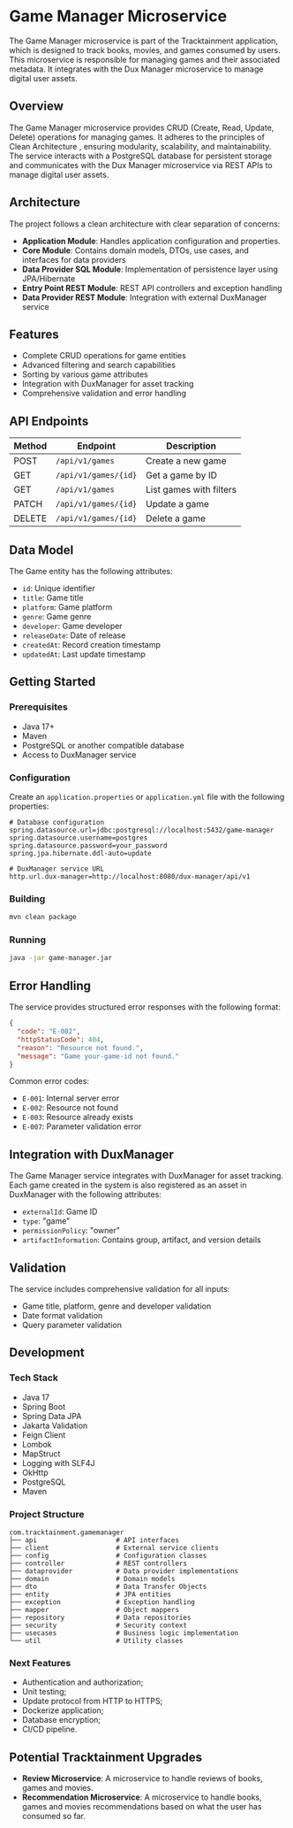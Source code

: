 # Game Manager Microservice

The Game Manager microservice is part of the Tracktainment application, which is designed to track books, movies, and games consumed by users. This microservice is responsible for managing games and their associated metadata. It integrates with the Dux Manager microservice to manage digital user assets.

## Overview

The Game Manager microservice provides CRUD (Create, Read, Update, Delete) operations for managing games. It adheres to the principles of Clean Architecture , ensuring modularity, scalability, and maintainability. The service interacts with a PostgreSQL database for persistent storage and communicates with the Dux Manager microservice via REST APIs to manage digital user assets.

## Architecture

The project follows a clean architecture with clear separation of concerns:

- **Application Module**: Handles application configuration and properties.
- **Core Module**: Contains domain models, DTOs, use cases, and interfaces for data providers
- **Data Provider SQL Module**: Implementation of persistence layer using JPA/Hibernate
- **Entry Point REST Module**: REST API controllers and exception handling
- **Data Provider REST Module**: Integration with external DuxManager service

## Features

- Complete CRUD operations for game entities
- Advanced filtering and search capabilities
- Sorting by various game attributes
- Integration with DuxManager for asset tracking
- Comprehensive validation and error handling

## API Endpoints

| Method |       Endpoint       |       Description       |
|--------|----------------------|-------------------------|
| POST   | `/api/v1/games`      | Create a new game       |
| GET    | `/api/v1/games/{id}` | Get a game by ID        |
| GET    | `/api/v1/games`      | List games with filters |
| PATCH  | `/api/v1/games/{id}` | Update a game           |
| DELETE | `/api/v1/games/{id}` | Delete a game           |

## Data Model

The Game entity has the following attributes:

- `id`: Unique identifier
- `title`: Game title
- `platform`: Game platform
- `genre`: Game genre
- `developer`: Game developer
- `releaseDate`: Date of release
- `createdAt`: Record creation timestamp
- `updatedAt`: Last update timestamp

## Getting Started

### Prerequisites

- Java 17+
- Maven
- PostgreSQL or another compatible database
- Access to DuxManager service

### Configuration

Create an `application.properties` or `application.yml` file with the following properties:

```properties
# Database configuration
spring.datasource.url=jdbc:postgresql://localhost:5432/game-manager
spring.datasource.username=postgres
spring.datasource.password=your_password
spring.jpa.hibernate.ddl-auto=update

# DuxManager service URL
http.url.dux-manager=http://localhost:8080/dux-manager/api/v1
```

### Building

```bash
mvn clean package
```

### Running

```bash
java -jar game-manager.jar
```

## Error Handling

The service provides structured error responses with the following format:

```json
{
  "code": "E-002",
  "httpStatusCode": 404,
  "reason": "Resource not found.",
  "message": "Game your-game-id not found."
}
```

Common error codes:
- `E-001`: Internal server error
- `E-002`: Resource not found
- `E-003`: Resource already exists
- `E-007`: Parameter validation error

## Integration with DuxManager

The Game Manager service integrates with DuxManager for asset tracking. Each game created in the system is also registered as an asset in DuxManager with the following attributes:
- `externalId`: Game ID
- `type`: "game"
- `permissionPolicy`: "owner"
- `artifactInformation`: Contains group, artifact, and version details

## Validation

The service includes comprehensive validation for all inputs:
- Game title, platform, genre and developer validation
- Date format validation
- Query parameter validation

## Development

### Tech Stack

- Java 17
- Spring Boot
- Spring Data JPA
- Jakarta Validation
- Feign Client
- Lombok
- MapStruct
- Logging with SLF4J
- OkHttp
- PostgreSQL
- Maven

### Project Structure

```
com.tracktainment.gamemanager
├── api                    # API interfaces
├── client                 # External service clients
├── config                 # Configuration classes
├── controller             # REST controllers
├── dataprovider           # Data provider implementations
├── domain                 # Domain models
├── dto                    # Data Transfer Objects
├── entity                 # JPA entities
├── exception              # Exception handling
├── mapper                 # Object mappers
├── repository             # Data repositories
├── security               # Security context
├── usecases               # Business logic implementation
└── util                   # Utility classes
```

### Next Features

- Authentication and authorization;
- Unit testing;
- Update protocol from HTTP to HTTPS;
- Dockerize application;
- Database encryption;
- CI/CD pipeline.

## Potential Tracktainment Upgrades

- **Review Microservice**: A microservice to handle reviews of books, games and movies.
- **Recommendation Microservice**: A microservice to handle books, games and movies recommendations based on what the user has consumed so far.
